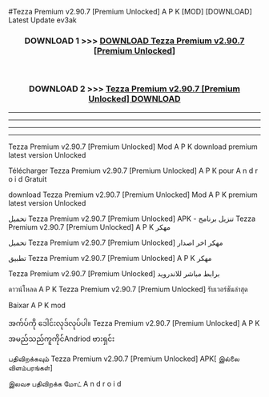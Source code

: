 #Tezza Premium v2.90.7  [Premium Unlocked] A P K [MOD] [DOWNLOAD] Latest Update ev3ak



<div align="center">

<h3>DOWNLOAD 1 >>> <a href="https://teeasianyam.web.app?sq=Tezza Premium v2.90.7  [Premium Unlocked]">DOWNLOAD Tezza Premium v2.90.7  [Premium Unlocked] </a></h3><br>

<h3>DOWNLOAD 2 >>> <a href="https://teeasianyam.web.app?sq=Tezza Premium v2.90.7  [Premium Unlocked] ">Tezza Premium v2.90.7  [Premium Unlocked]  DOWNLOAD </a></h3>

</div>


----------------------------------------------------------

----------------------------------------------------------

----------------------------------------------------------

----------------------------------------------------------


Tezza Premium v2.90.7  [Premium Unlocked]  Mod A P K download premium latest version Unlocked

Télécharger Tezza Premium v2.90.7  [Premium Unlocked]  A P K pour A n d r o i d Gratuit

download Tezza Premium v2.90.7  [Premium Unlocked]  Mod A P K premium latest version Unlocked

تحميل Tezza Premium v2.90.7  [Premium Unlocked]  APK - تنزيل برنامج Tezza Premium v2.90.7  [Premium Unlocked]  A P K مهكر

تحميل Tezza Premium v2.90.7  [Premium Unlocked]  مهكر اخر اصدار

تطبيق Tezza Premium v2.90.7  [Premium Unlocked]  A P K مهكر

Tezza Premium v2.90.7  [Premium Unlocked]  برابط مباشر للاندرويد

ดาวน์โหลด A P K Tezza Premium v2.90.7  [Premium Unlocked]  รับเวอร์ชันล่าสุด

Baixar A P K mod

အက်ပ်ကို ဒေါင်းလုဒ်လုပ်ပါ။ Tezza Premium v2.90.7  [Premium Unlocked]  A P K အမည်သည်ကူကိုင်Andriod ဗားရှင်း

பதிவிறக்கவும் Tezza Premium v2.90.7  [Premium Unlocked]  APK[ இல்லை விளம்பரங்கள்] 
 
இலவச பதிவிறக்க மோட் A n d r o i d



